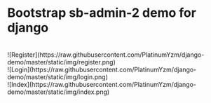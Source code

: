 # Bootstrap sb-admin-2 demo for django
<br>
![Register](https://raw.githubusercontent.com/PlatinumYzm/django-demo/master/static/img/register.png) <br>
![Login](https://raw.githubusercontent.com/PlatinumYzm/django-demo/master/static/img/login.png) <br>
![Index](https://raw.githubusercontent.com/PlatinumYzm/django-demo/master/static/img/index.png) <br>
